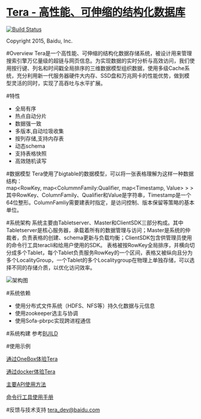 [Tera - 高性能、可伸缩的结构化数据库](http://github.com/BaiduPS/tera)
====
[![Build Status](https://travis-ci.org/BaiduPS/tera.svg)](https://travis-ci.org/BaiduPS/tera)

Copyright 2015, Baidu, Inc.

#Overview
Tera是一个高性能、可伸缩的结构化数据存储系统，被设计用来管理搜索引擎万亿量级的超链与网页信息。为实现数据的实时分析与高效访问，我们使用按行键、列名和时间戳全局排序的三维数据模型组织数据，使用多级Cache系统，充分利用新一代服务器硬件大内存、SSD盘和万兆网卡的性能优势，做到模型灵活的同时，实现了高吞吐与水平扩展。

#特性
 * 全局有序
 * 热点自动分片
 * 数据强一致
 * 多版本,自动垃圾收集
 * 按列存储,支持内存表
 * 动态schema
 * 支持表格快照
 * 高效随机读写

#数据模型
Tera使用了bigtable的数据模型，可以将一张表格理解为这样一种数据结构：<br>
map\<RowKey, map\<ColummnFamily:Qualifier, map\<Timestamp, Value> > > <br>
其中RowKey、ColumnFamily、Qualifier和Value是字符串，Timestamp是一个64位整形。ColumnFamliy需要建表时指定，是访问控制、版本保留等策略的基本单位。

#系统架构
系统主要由Tabletserver、Master和ClientSDK三部分构成。其中Tabletserver是核心服务器，承载着所有的数据管理与访问；Master是系统的仲裁者，负责表格的创建、schema更新与负载均衡；ClientSDK包含供管理员使用的命令行工具teracli和给用户使用的SDK。
表格被按RowKey全局排序，并横向切分成多个Tablet，每个Tablet负责服务RowKey的一个区间，表格又被纵向且分为多个LocalityGroup，一个Tablet的多个Localitygroup在物理上单独存储，可以选择不同的存储介质，以优化访问效率。

![架构图](https://github.com/BaiduPS/tera/blob/master/resources/images/arch.png?raw=true)

#系统依赖
 * 使用分布式文件系统（HDFS、NFS等）持久化数据与元信息
 * 使用zookeeper选主与协调
 * 使用Sofa-pbrpc实现跨进程通信

#系统构建
参考[BUILD](https://github.com/BaiduPS/tera/blob/master/BUILD)

#使用示例

[通过OneBox体验Tera](https://github.com/BaiduPS/tera/blob/master/doc/Onebox.md)

[通过docker体验Tera](https://github.com/BaiduPS/tera/blob/master/example/docker)

[主要API使用方法](https://github.com/BaiduPS/tera/wiki/%E4%B8%BB%E8%A6%81API%E4%BD%BF%E7%94%A8%E6%96%B9%E6%B3%95)

[命令行工具使用手册](https://github.com/BaiduPS/tera/blob/master/doc/teracli.md)

#反馈与技术支持
tera_dev@baidu.com
